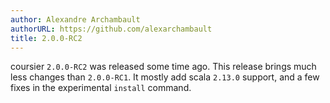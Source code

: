 ```yaml
---
author: Alexandre Archambault
authorURL: https://github.com/alexarchambault
title: 2.0.0-RC2
---
```


coursier `2.0.0-RC2` was released some time ago. This release brings much
less changes than `2.0.0-RC1`. It mostly add scala `2.13.0` support, and
a few fixes in the experimental `install` command.


